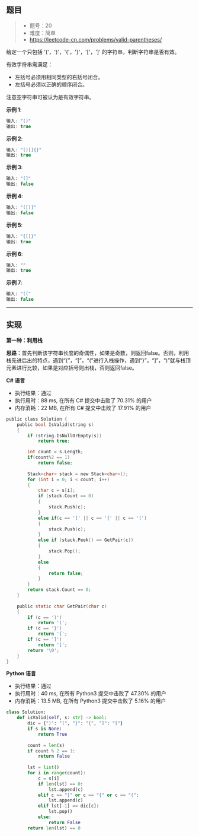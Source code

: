 ## 题目

> - 题号：20
> - 难度：简单
> - https://leetcode-cn.com/problems/valid-parentheses/

给定一个只包括 '('，')'，'{'，'}'，'['，']' 的字符串，判断字符串是否有效。

有效字符串需满足：

- 左括号必须用相同类型的右括号闭合。
- 左括号必须以正确的顺序闭合。

注意空字符串可被认为是有效字符串。

<b>示例 1</b>:
```c
输入: "()"
输出: true
```

<b>示例 2</b>:
```c
输入: "()[]{}"
输出: true
```

<b>示例 3</b>:
```c
输入: "(]"
输出: false
```

<b>示例 4</b>:
```c
输入: "([)]"
输出: false
```

<b>示例 5</b>:
```c
输入: "{[]}"
输出: true
```

<b>示例 6</b>:
```c
输入: ""
输出: true
```



<b>示例 7</b>:
```c
输入: "(("
输出: false
```


---
## 实现

**第一种：利用栈**

**思路**：首先判断该字符串长度的奇偶性，如果是奇数，则返回false。否则，利用栈先进后出的特点，遇到“{”，“[”，“(”进行入栈操作，遇到“}”，“]”，“)”就与栈顶元素进行比较，如果是对应括号则出栈，否则返回false。

**C# 语言**

- 执行结果：通过
- 执行用时：88 ms, 在所有 C# 提交中击败了 70.31% 的用户
- 内存消耗：22 MB, 在所有 C# 提交中击败了 17.91% 的用户


```c
public class Solution {
    public bool IsValid(string s) 
    {
        if (string.IsNullOrEmpty(s))
            return true;

        int count = s.Length;
        if(count%2 == 1)
            return false;
            
        Stack<char> stack = new Stack<char>();
        for (int i = 0; i < count; i++)
        {
            char c = s[i];
            if (stack.Count == 0)
            {
                stack.Push(c);
            }
            else if(c == '[' || c == '{' || c == '(')
            {
                stack.Push(c);
            }
            else if (stack.Peek() == GetPair(c))
            {
                stack.Pop();
            }
            else
            {
                return false;
            }
        }
        return stack.Count == 0;        
    }
    
    public static char GetPair(char c)
    {
        if (c == ')')
            return '(';
        if (c == '}')
            return '{';
        if (c == ']')
            return '[';
        return '\0';
    }    
}
```

**Python 语言**

- 执行结果：通过
- 执行用时：40 ms, 在所有 Python3 提交中击败了 47.30% 的用户
- 内存消耗：13.5 MB, 在所有 Python3 提交中击败了 5.16% 的用户

```python
class Solution:
    def isValid(self, s: str) -> bool:
        dic = {")": "(", "}": "{", "]": "["}
        if s is None:
            return True
            
        count = len(s)
        if count % 2 == 1:
            return False
            
        lst = list()
        for i in range(count):
            c = s[i]
            if len(lst) == 0:
                lst.append(c)
            elif c == "[" or c == "{" or c == "(":
                lst.append(c)
            elif lst[-1] == dic[c]:
                lst.pop()
            else:
                return False
        return len(lst) == 0
```


